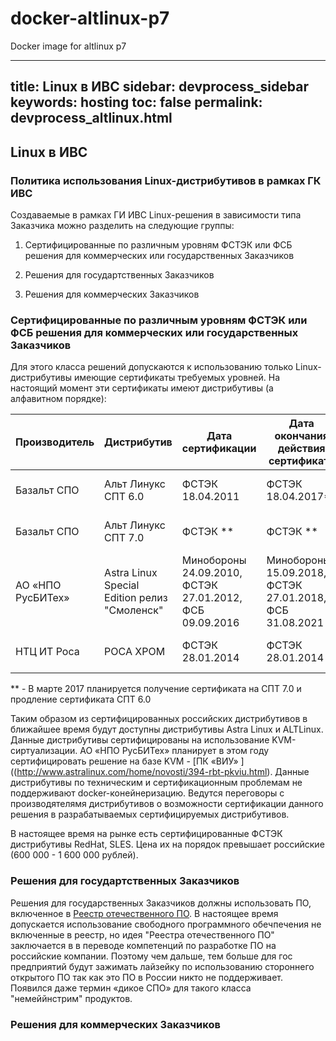 # docker-altlinux-p7
Docker image for altlinux p7 


---
title: Linux в ИВС
sidebar: devprocess_sidebar
keywords: hosting
toc: false
permalink: devprocess_altlinux.html
---

## Linux в ИВС

### Политика использования Linux-дистрибутивов в рамках ГК ИВС

Создаваемые в рамках ГИ ИВС Linux-решения в зависимости типа Заказчика можно разделить на следующие группы:

1. Сертифицированные по различным уровням ФСТЭК или ФСБ решения для коммерческих или государственных Заказчиков

2. Решения для государтственных Заказчиков 

3. Решения для коммерческих Заказчиков

### Сертифицированные по различным уровням ФСТЭК или ФСБ решения для коммерческих или государственных Заказчиков

Для этого класса решений допускаются к использованию только Linux-дистрибутивы имеющие сертификаты требуемых уровней.
На настоящий момент эти сертификаты имеют дистрибутивы (а алфавитном порядке):

Производитель | Дистрибутив | Дата сертификации | Дата окончания действия сертификата | Базовый дистрибутив | Версия ядра
--------------|-------------|-------------------|-------------------------------------|---------------------|------------
Базальт СПО   | Альт Линукс СПТ 6.0 | ФСТЭК 18.04.2011 | ФСТЭК 18.04.2017**  |  Собственная пакетная база | 2.6.32
Базальт СПО   | Альт Линукс СПТ 7.0 | ФСТЭК ** | ФСТЭК ** |  Собственная пакетная база | 3.14
АО «НПО РусБИТех» | Astra Linux Special Edition релиз "Смоленск" | Минобороны 24.09.2010, ФСТЭК 27.01.2012, ФСБ 09.09.2016  | Минобороны 15.09.2018, ФСТЭК 27.01.2018, ФСБ 31.08.2021  |  Debian | 4.2.0
НТЦ ИТ Роса| РОСА ХРОМ | ФСТЭК 28.01.2014 | ФСТЭК 28.01.2014 |  Собственная пакетная база | 3.0.69

** - В марте 2017 планируется получение сертификата на СПТ 7.0 и продление сертификата СПТ 6.0 

Таким образом из сертифицированных российских дистрибутивов в ближайшее время будут доступны дистрибутивы Astra Linux и ALTLinux.
Данные дистрибутивы сертифицированы на использование KVM-сиртуализации.
АО «НПО РусБИТех» планирует в этом году сертифицировать решение на базе KVM - [ПК «ВИУ» ]((http://www.astralinux.com/home/novosti/394-rbt-pkviu.html).
Данные дистрибутивы по техническим и сертификационным проблемам не поддерживают docker-конейнеризацию.
Ведутся переговоры с производятелямя дистрибутивов о возможности сертификации данного решения в разрабатываемых сертифицируемых дистрибутивов. 

В настоящее время на рынке есть сертифицированные ФСТЭК дистрибутивы RedHat, SLES. Цена их на порядок превышает российские (600 000 - 1 600 000 рублей).


### Решения для государтственных Заказчиков

Решения для государственных Заказчиков должны использовать ПО, включенное в [Реестр отечественного ПО](https://reestr.minsvyaz.ru/). 
В настоящее время допускается использование свободного программного обечпечения не включенные в реестр, но 
идея "Реестра отечественного ПО" заключается в в переводе компетенций по разработке ПО на российские компании.
Поэтому чем дальше, тем больше для гос предприятий будут зажимать лайзейку по использованию стороннего открытого ПО
так как это ПО в России никто не поддерживает. Появился даже термин «дикое СПО» для такого класса "немеййнстрим" продуктов.




### Решения для коммерческих Заказчиков

  
